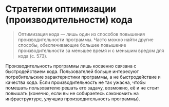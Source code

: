 # Cтратегии оптимизации (производительности) кода

> Оптимизация кода — лишь один из способов повышения производительности программы. Часто можно найти другие способы, обеспечивающие большее повышение производительности за меньшее время и с меньшим вредом для кода (c. 573).

Производительность программы лишь косвенно связана с быстродействием кода. Пользователей больше интересуют потребительские характеристики программы, а не быстродействие и качества кода. Если производительность не так ужасна, чтобы помешать пользователю решать его задачу, возможно, её и не стоит повышать (конечно, если вы не собираетесь сэкономить на инфраструктуре, улучшив производительность программы).
